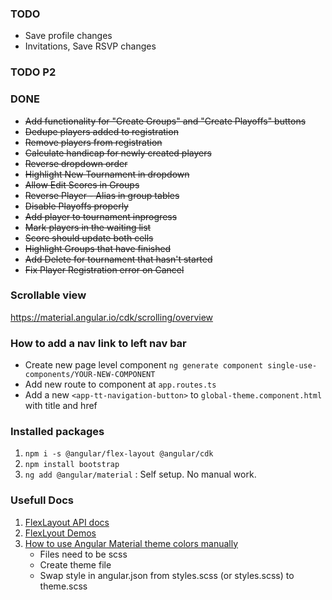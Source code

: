 ### TODO

- Save profile changes
- Invitations, Save RSVP changes


### TODO P2


### DONE

- ~~Add functionality for "Create Groups" and "Create Playoffs" buttons~~
- ~~Dedupe players added to registration~~
- ~~Remove players from registration~~
- ~~Calculate handicap for newly created players~~
- ~~Reverse dropdown order~~
- ~~Highlight New Tournament in dropdown~~
- ~~Allow Edit Scores in Groups~~
- ~~Reverse Player - Alias in group tables~~
- ~~Disable Playoffs properly~~
- ~~Add player to tournament inprogress~~
- ~~Mark players in the waiting list~~
- ~~Score should update both cells~~
- ~~Highlight Groups that have finished~~
- ~~Add Delete for tournament that hasn't started~~
- ~~Fix Player Registration error on Cancel~~

### Scrollable view

https://material.angular.io/cdk/scrolling/overview

### How to add a nav link to left nav bar

- Create new page level component `ng generate component single-use-components/YOUR-NEW-COMPONENT`
- Add new route to component at `app.routes.ts`
- Add a new `<app-tt-navigation-button>` to `global-theme.component.html` with title and href

### Installed packages

1. `npm i -s @angular/flex-layout @angular/cdk`
2. `npm install bootstrap`
3. `ng add @angular/material` : Self setup. No manual work.

### Usefull Docs

1. [FlexLayout API docs][1]
2. [FlexLyout Demos][2]
3. [How to use Angular Material theme colors manually][3]
   - Files need to be scss
   - Create theme file
   - Swap style in angular.json from styles.scss (or styles.scss) to theme.scss

[1]: https://github.com/angular/flex-layout/wiki/Declarative-API-Overview
[2]: https://tburleson-layouts-demos.firebaseapp.com/#/docs
[3]: https://stackoverflow.com/a/46760925/4379762
